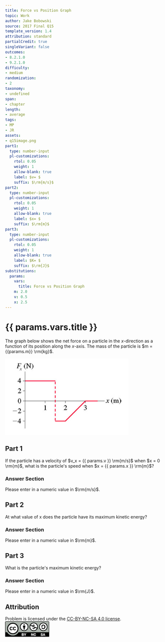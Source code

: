 ```yaml
---
title: Force vs Position Graph
topic: Work
author: Jake Bobowski
source: 2017 Final Q15
template_version: 1.4
attribution: standard
partialCredit: true
singleVariant: false
outcomes:
- 8.2.1.0
- 9.2.1.0
difficulty:
- medium
randomization:
- 2
taxonomy:
- undefined
span:
- chapter
length:
- average
tags:
- MP
- JR
assets:
- q15image.png
part1:
  type: number-input
  pl-customizations:
    rtol: 0.05
    weight: 1
    allow-blank: true
    label: $v= $
    suffix: $\rm{m/s}$
part2:
  type: number-input
  pl-customizations:
    rtol: 0.05
    weight: 1
    allow-blank: true
    label: $x= $
    suffix: $\rm{m}$
part3:
  type: number-input
  pl-customizations:
    rtol: 0.05
    weight: 1
    allow-blank: true
    label: $K= $
    suffix: $\rm{J}$
substitutions:
  params:
    vars:
      title: Force vs Position Graph
    m: 2.0
    v: 0.5
    x: 2.5
---
```

# {{ params.vars.title }}
The graph below shows the net force on a particle in the $x$-direction as a function of its position along the $x$-axis.
The mass of the particle is $m = {{params.m}} \rm{kg}$.

<img src="q15image.png" width=400 alt="Force vs position graph">

## Part 1

If the particle has a velocity of $v_x = {{ params.v }} \rm{m/s}$ when $x = 0 \rm{m}$, what is the particle's speed
when $x = {{ params.x }} \rm{m}$?

### Answer Section

Please enter in a numeric value in $\rm{m/s}$.

## Part 2

At what value of x does the particle have its maximum kinetic energy?

### Answer Section

Please enter in a numeric value in $\rm{m}$.

## Part 3

What is the particle's maximum kinetic energy?

### Answer Section

Please enter in a numeric value in $\rm{J}$.

## Attribution

Problem is licensed under the [CC-BY-NC-SA 4.0 license](https://creativecommons.org/licenses/by-nc-sa/4.0/).<br> ![The Creative Commons 4.0 license requiring attribution-BY, non-commercial-NC, and share-alike-SA license.](https://raw.githubusercontent.com/firasm/bits/master/by-nc-sa.png)